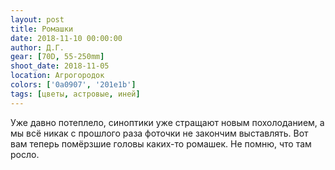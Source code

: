 ```yaml
---
layout: post
title: Ромашки
date: 2018-11-10 00:00:00
author: Д.Г.
gear: [70D, 55-250mm]
shoot_date: 2018-11-05
location: Агрогородок
colors: ['0a0907', '201e1b']
tags: [цветы, астровые, иней]
---
```

Уже давно потеплело, синоптики уже стращают новым похолоданием, а мы всё никак с прошлого раза фоточки не закончим выставлять. Вот вам теперь помёрзшие головы каких-то ромашек. Не помню, что там росло.
